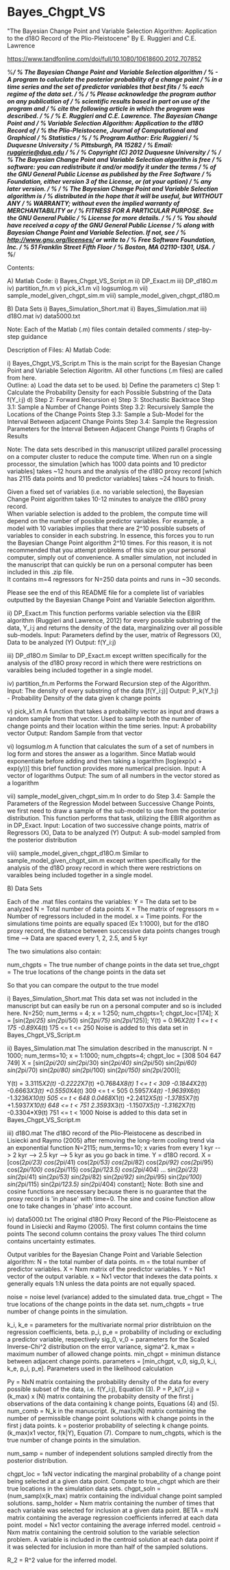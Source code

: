 # Bayes_Chgpt_VS

"The Bayesian Change Point and Variable Selection Algorithm: Application to the d18O Record of the Plio-Pleistocene"
By E. Ruggieri and C.E. Lawrence

https://www.tandfonline.com/doi/full/10.1080/10618600.2012.707852

%************************************************************************/
%* The Bayesian Change Point and Variable Selection algorithm 		      */
%* - A program to caluclate the posterior probability of a change point */
%* in a time series and the set of predictor variables that best fits   */
%* each regime of the data set.					                                */
%*                                                                      */
%* Please acknowledge the program author on any publication of          */
%* scientific results based in part on use of the program and           */
%* cite the following article in which the program was described.       */
%*                                                                      */
%* E. Ruggieri and C.E. Lawrence.  The Bayesian Change Point and 	      */
%* Variable Selection Algorithm: Application to the d18O Record of 	    */
%* the Plio-Pleistocene, Journal of Computational and Graphical 	      */
%* Statistics							                                              */
%*                                                                      */
%* Program Author: Eric Ruggieri                                        */
%* Duquesne University                                                  */
%* Pittsburgh, PA 15282                                                 */
%* Email:  ruggierie@duq.edu                                            */
%*                                                                      */
%* Copyright (C) 2012  Duquesne University                              */
%*                                                                      */
%* The Bayesian Change Point and Variable Selection algorithn is free 	*/
%* software: you can redistribute it and/or modify it under the terms 	*/
%* of the GNU General Public License as published by the Free Software  */
%* Foundation, either version 3 of the License, or (at your option) 	  */
%* any later version.							                                      */
%*                                                                      */
%* The Bayesian Change Point and Variable Selection algorithm is 	      */
%* distributed in the hope that it will be useful, but WITHOUT ANY 	    */
%* WARRANTY; without even the implied warranty of MERCHANTABILITY or 	  */
%* FITNESS FOR A PARTICULAR PURPOSE.  See the GNU General Public 	      */
%* License for more details.					                                  */
%*                                                                      */
%* You should have received a copy of the GNU General Public License    */
%* along with Bayesian Change Point and Variable Selection. If not, see */
%* <http://www.gnu.org/licenses/> or write to                           */
%* Free Software Foundation, Inc.                                       */
%* 51 Franklin Street Fifth Floor                                       */
%* Boston, MA 02110-1301, USA.                                          */
%************************************************************************/


Contents:

A) Matlab Code:
   i) Bayes_Chgpt_VS_Script.m
  ii) DP_Exact.m
 iii) DP_d18O.m
  iv) partition_fn.m
   v) pick_k1.m
  vi) logsumlog.m
 vii) sample_model_given_chgpt_sim.m
viii) sample_model_given_chgpt_d18O.m

B) Data Sets
  i) Bayes_Simulation_Short.mat
 ii) Bayes_Simulation.mat
iii) d18O.mat
 iv) data5000.txt

Note: Each of the Matlab (.m) files contain detailed comments / step-by-step guidance



Description of Files:
A) Matlab Code:

i) Bayes_Chgpt_VS_Script.m
This is the main script for the Bayesian Change Point and Variable Selection Algoritm.  All other functions (.m files) are called from here.  
Outline:
	a) Load the data set to be used.
	b) Define the parameters
	c) Step 1: Calculate the Probability Density for each Possible Substring of the Data f(Y_i:j) 
	d) Step 2: Forward Recursion
	e) Step 3: Stochastic Backtrace
		Step 3.1: Sample a Number of Change Points
		Step 3.2: Recursively Sample the Locations of the Change Points
		Step 3.3: Sample a Sub-Model for the Interval Between adjacent Change Points
		Step 3.4: Sample the Regression Parameters for the Interval Between Adjacent Change Points
	f) Graphs of Results

Note: The data sets described in this manuscript utilized parallel processing on a computer cluster to reduce the compute time.  When run on a single processor,
the simulation [which has 1000 data points and 10 predictor variables] takes ~12 hours and 
the analysis of the d18O proxy record [which has 2115 data points and 10 predictor variables] takes ~24 hours to finish.  

Given a fixed set of variables (i.e. no variable selection), the Bayesian Change Point algorithm takes 10-12 minutes to analyze the d18O proxy record.  
When variable selection is added to the problem, the compute time will depend on the number of possible predictor variables.  For example, a model with 10 
variables implies that there are 2^10 possible subsets of variables to consider in each substring.  In essence, this forces you to run the Bayesian 
Change Point algorithm 2^10 times.  For this reason, it is not recommended that you attempt problems of this size on your personal computer, simply 
out of convenience.  A smaller simulation, not included in the manuscript that can quickly be run on a personal computer has been included in this .zip file.  
It contains m=4 regressors for N=250 data points and runs in ~30 seconds.

Please see the end of this README file for a complete list of variables outputted by the Bayesian Change Point and Variable Selection algorithm.

ii) DP_Exact.m
This function performs variable selection via the EBIR algorithm (Ruggieri and Lawrence, 2012) for every possible substring of the data, Y_i:j and
returns the density of the data, marginalizing over all possible sub-models.
Input: Parameters defind by the user, matrix of Regressors (X), Data to be analyzed (Y)
Output: f(Y_i:j)

iii) DP_d18O.m
Similar to DP_Exact.m except written specifically for the analysis of the d18O proxy record in which there were restrictions on varaibles being included
together in a single model.

iv) partition_fn.m
Performs the Forward Recursion step of the Algorithm.
Input: The density of every substring of the data [f(Y_i:j)]
Output: P_k(Y_1:j) - Probability Density of the data given k change points
 
v) pick_k1.m
A function that takes a probability vector as input and draws a random sample from that vector.  Used to sample both the number of change points and
their location within the time series.
Input: A probability vector
Output: Random Sample from that vector

vi) logsumlog.m
A function that calculates the sum of a set of numbers in log form and stores the answer as a logarithm.  Since Matlab would exponentiate before adding 
and then taking a logarithm [log(exp(x) + exp(y))] this brief function provides more numerical precision.
Input: A vector of logarithms
Output: The sum of all numbers in the vector stored as a logarithm
 
vii) sample_model_given_chgpt_sim.m
In order to do Step 3.4: Sample the Parameters of the Regression Model between Successive Change Points, we first need to draw a sample of the sub-model
to use from the posterior distribution.  This function performs that task, utilizing the EBIR algorithm as in DP_Exact.
Input: Location of two successive change points, matrix of Regressors (X), Data to be analyzed (Y)
Output: A sub-model sampled from the posterior distribution

viii) sample_model_given_chgpt_d18O.m
Similar to sample_model_given_chgpt_sim.m except written specifically for the analysis of the d18O proxy record in which there were restrictions on 
varaibles being included together in a single model.



B) Data Sets

Each of the .mat files contains the variables:
Y = The data set to be analyzed
N = Total number of data points
X = The matrix of regressors
m = Number of regressors included in the model.
x = Time points.  For the simulations time points are equally spaced (Ex 1:1000), but for the d18O proxy record, the distance between successive
	data points changes trough time --> Data are spaced every 1, 2, 2.5, and 5 kyr

The two simulations also contain:

num_chgpts = The true number of change points in the data set
true_chgpt = The true locations of the change points in the data set

So that you can compare the output to the true model


i) Bayes_Simulation_Short.mat
This data set was not included in the manuscript but can easily be run on a personal computer and so is included here.
N=250; num_terms = 4; x = 1:250; num_chgpts=1; chgpt_loc=[174];
X = [sin(2*pi/25) sin(2*pi/50) sin(2*pi/75) sin(2*pi/125)];
Y(t) = 	 0.96*X2(t) 	1   <= t <  175	
 	-0.89*X4(t) 	175 <= t <= 250
Noise is added to this data set in Bayes_Chgpt_VS_Script.m

ii) Bayes_Simulation.mat
The simulation described in the manuscript.
N = 1000; num_terms=10; x = 1:1000; num_chgpts=4; chgpt_loc = [308 504 647 749]
X = [sin(2*pi/20) sin(2*pi/30) sin(2*pi/40) sin(2*pi/50) sin(2*pi/60) sin(2*pi/70) sin(2*pi/80) sin(2*pi/100) sin(2*pi/150) sin(2*pi/200)];

Y(t) = 	 3.3115*X2(t)  -0.2222*X7(t) +0.7684*X8(t)			1   <= t < 309
	-0.1844*X2(t)  -0.6663*X3(t) +0.5550*X4(t)			309 <= t < 505
	 0.5957*X4(t)  -1.9639*X6(t) -1.3236*X10(t)			505 <= t < 648
	 0.0468*X1(t)  +2.2412*X5(t) -1.3785*X7(t)  +1.5937*X10(t)	648 <= t < 751
	 2.3593*X3(t)  -1.1507*X5(t) -1.3162*X7(t)  -0.3304*X9(t)	751 <= t < 1000
Noise is added to this data set in Bayes_Chgpt_VS_Script.m

iii) d18O.mat
The d18O record of the Plio-Pleistocene as described in Lisiecki and Raymo (2005) after removing the long-term cooling trend via an exponential function
N=2115; num_terms=10; x varies from every 1 kyr --> 2 kyr --> 2.5 kyr --> 5 kyr as you go back in time.
Y = d18O record.
X = [cos(2*pi/23) cos(2*pi/41) cos(2*pi/53) cos(2*pi/82) cos(2*pi/92) cos(2*pi/95) cos(2*pi/100) cos(2*pi/115) cos(2*pi/123.5) cos(2*pi/404) ... 
     sin(2*pi/23) sin(2*pi/41) sin(2*pi/53) sin(2*pi/82) sin(2*pi/92) sin(2*pi/95) sin(2*pi/100) sin(2*pi/115) sin(2*pi/123.5) sin(2*pi/404) constant];
Note:
Both sine and cosine functions are necessary because there is no guarantee that the proxy record is 'in phase' with time=0.  The sine and cosine 
function allow one to take changes in 'phase' into account.


iv) data5000.txt
The original d18O Proxy Record of the Plio-Pleistocene as found in Lisiecki and Raymo (2005).
The first column contains the time points
The second column contains the proxy values
The third column contains uncertainty estimates.   



Output varibles for the Bayesian Change Point and Variable Selection algorithm: 
N = the total number of data points.
m = the total number of predictor variables.
X = Nxm matrix of the predictor variables.
Y = Nx1 vector of the output variable.
x = Nx1 vector that indexes the data points.  x generally equals 1:N unless the data points are not equally spaced. 

noise = noise level (variance) added to the simulated data.
true_chgpt = The true locations of the change points in the data set.
num_chgpts = true number of change points in the simulation.  

k_i, k_e = parameters for the multivariate normal prior distribtuion on the regression coefficients, beta.
p_i, p_e = probability of including or excluding a predictor variable, respectively
sig_0, v_0 = parameters for the Scaled Inverse-Chi^2 distribution on the error variance, sigma^2.
k_max = maximum number of allowed change points.
min_chgpt = minimun distance between adjacent change points.
parameters = [min_chgpt, v_0, sig_0, k_i, k_e, p_i, p_e].  Parameters used in the likelihood calculation

Py = NxN matrix containing the probability density of the data for every possible subset of the data, i.e. f(Y_i:j), Equation (3).
P = P_k(Y_i:j) = (k_max) x (N) matrix containing the probabiity density of the first j observations of the data containing k change points, Equations (4) and (5).
num_comb = N_k in the manuscript. (k_max)x(N) matrix containing the number of permissible change point solutions with k change points in the first j data points.
k = posterior probability of selecting k change points. (k_max)x1 vector, f(k|Y), Equation (7).  Compare to num_chgpts, which is the true number of change points in the simulation.

num_samp = number of independent solutions sampled directly from the posterior distribution.

chgpt_loc = 1xN vector indicating the marginal probability of a change point being selected at a given data point.  Compate to true_chgpt which are their true locations in the simulation data sets.
chgpt_soln = (num_samp)x(k_max) matrix containing the individual change point sampled solutions.
samp_holder = Nxm matrix containing the number of times that each variable was selected for inclusion at a given data point.
BETA = mxN matrix containing the average regression coefficients inferred at each data point.
model = Nx1 vector containing the average inferred model.
centroid = Nxm matrix containing the centroid solution to the variable selection problem.  A variable is included in the centroid solution at each data point if it was selected for inclusion in more than half of the sampled solutions.

R_2 = R^2 value for the inferred model.
